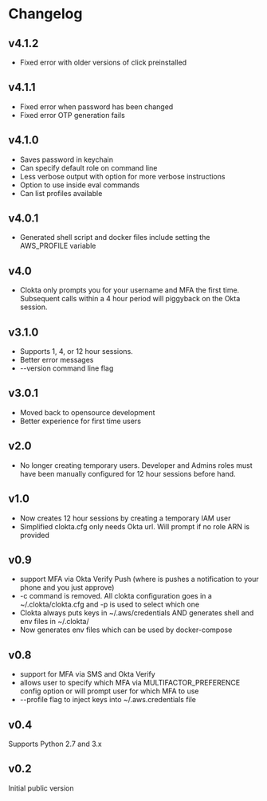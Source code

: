 # Changelog

## v4.1.2
- Fixed error with older versions of click preinstalled

## v4.1.1
- Fixed error when password has been changed
- Fixed error OTP generation fails

## v4.1.0
- Saves password in keychain
- Can specify default role on command line
- Less verbose output with option for more verbose instructions
- Option to use inside eval commands
- Can list profiles available

## v4.0.1
- Generated shell script and docker files include setting the AWS_PROFILE variable

## v4.0
- Clokta only prompts you for your username and MFA the first time.  Subsequent calls within a 4 hour period will 
piggyback on the Okta session.

## v3.1.0

- Supports 1, 4, or 12 hour sessions.
- Better error messages
- --version command line flag

## v3.0.1

- Moved back to opensource development
- Better experience for first time users
 
## v2.0

- No longer creating temporary users.  Developer and Admins roles must have been manually configured for 12 hour sessions before hand.

## v1.0

- Now creates 12 hour sessions by creating a temporary IAM user
- Simplified clokta.cfg only needs Okta url.  Will prompt if no role ARN is provided

## v0.9

- support MFA via Okta Verify Push (where is pushes a notification to your phone and you just approve)
- -c command is removed.  All clokta configuration goes in a ~/.clokta/clokta.cfg and -p is used to select which one
- Clokta always puts keys in ~/.aws/credentials AND generates shell and env files in ~/.clokta/
- Now generates env files which can be used by docker-compose

## v0.8

- support for MFA via SMS and Okta Verify
- allows user to specify which MFA via MULTIFACTOR_PREFERENCE config option or will prompt user for which MFA to use
- --profile flag to inject keys into ~/.aws.credentials file

## v0.4

Supports Python 2.7 and 3.x

## v0.2

Initial public version
